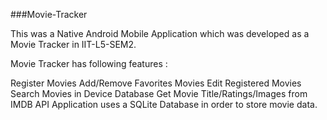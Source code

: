 ###Movie-Tracker

This was a Native Android Mobile Application which was developed as a Movie Tracker in IIT-L5-SEM2.

Movie Tracker has following features :

Register Movies
Add/Remove Favorites Movies
Edit Registered Movies
Search Movies in Device Database
Get Movie Title/Ratings/Images from IMDB API
Application uses a SQLite Database in order to store movie data.
